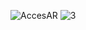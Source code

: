 ![AccesAR](https://user-images.githubusercontent.com/111078580/202858094-6fbf15cb-9a85-4cf9-bcdf-0525d3612262.jpg)
![3](https://user-images.githubusercontent.com/111078580/202861250-82bcf722-af2a-4064-8a2b-c17fd4f92741.jpg)
